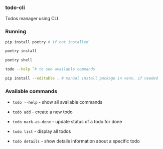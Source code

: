 ### todo-cli

Todos manager using CLI

### Running

```bash
pip install poetry # if not installed
```

```bash
poetry install
```

```bash
poetry shell
```

```bash
todo --help `# to see available commands
```

```bash
pip install --editable . # manual install package in venv, if needed 
```

### Available commands

- `todo --help` - show all available commands

- `todo add` - create a new todo

- `todo mark-as-done` - update status of a todo for done

- `todo list` - display all todos

- `todo details` - show details information about a specific todo
